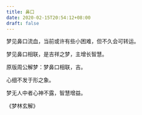 ```yaml
---
title: 鼻口
date: 2020-02-15T20:54:12+08:00
draft: false
---
```


梦见鼻口流血，当前或许有些小困难，但不久会可转运。

梦见鼻口相联，是吉祥之梦，主增长智慧。

原版周公解梦：梦鼻口相联，吉。

心细不发于形之象。

梦无人中者心神不露，智慧增益。

《梦林玄解》